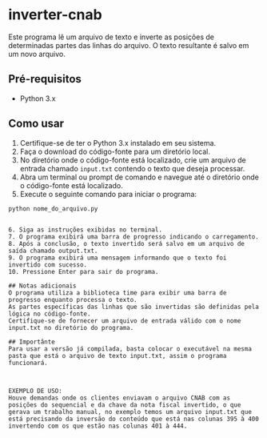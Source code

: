 # inverter-cnab

Este programa lê um arquivo de texto e inverte as posições de determinadas partes das linhas do arquivo. O texto resultante é salvo em um novo arquivo.

## Pré-requisitos

- Python 3.x

## Como usar

1. Certifique-se de ter o Python 3.x instalado em seu sistema.
2. Faça o download do código-fonte para um diretório local.
3. No diretório onde o código-fonte está localizado, crie um arquivo de entrada chamado `input.txt` contendo o texto que deseja processar.
4. Abra um terminal ou prompt de comando e navegue até o diretório onde o código-fonte está localizado.
5. Execute o seguinte comando para iniciar o programa:

```prompt
python nome_do_arquivo.py


6. Siga as instruções exibidas no terminal.
7. O programa exibirá uma barra de progresso indicando o carregamento.
8. Após a conclusão, o texto invertido será salvo em um arquivo de saída chamado output.txt.
9. O programa exibirá uma mensagem informando que o texto foi invertido com sucesso.
10. Pressione Enter para sair do programa.

## Notas adicionais
O programa utiliza a biblioteca time para exibir uma barra de progresso enquanto processa o texto.
As partes específicas das linhas que são invertidas são definidas pela lógica no código-fonte.
Certifique-se de fornecer um arquivo de entrada válido com o nome input.txt no diretório do programa.

## Importânte
Para usar a versão já compilada, basta colocar o executável na mesma pasta que está o arquivo de texto input.txt, assim o programa funcionará.



EXEMPLO DE USO:
Houve demandas onde os clientes enviavam o arquivo CNAB com as posições do sequencial e da chave da nota fiscal invertido, o que gerava um trabalho manual, no exemplo temos um arquivo input.txt que está precisando da inversão do conteúdo que está nas colunas 395 à 400 invertendo com os que estão nas colunas 401 à 444.
